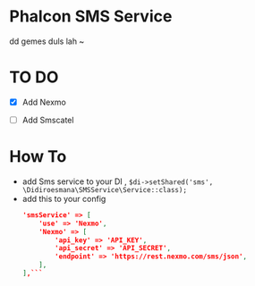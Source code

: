# Phalcon SMS Service
 
dd gemes duls lah ~

# TO DO

- [x] Add Nexmo
- [ ] Add Smscatel


# How To
- add Sms service to your DI , `$di->setShared('sms', \Didiroesmana\SMSService\Service::class);`
- add this to your config
	```json
	'smsService' => [
        'use' => 'Nexmo',
        'Nexmo' => [
            'api_key' => 'API_KEY',
            'api_secret' => 'API_SECRET',
            'endpoint' => 'https://rest.nexmo.com/sms/json',
        ],
    ],```